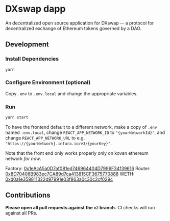 # DXswap dapp

An decentralized open source application for DXswap -- a protocol for decentralized exchange of Ethereum tokens governed by a DAO.

## Development

### Install Dependencies

```bash
yarn
```

### Configure Environment (optional)

Copy `.env` to `.env.local` and change the appropriate variables.

### Run

```bash
yarn start
```

To have the frontend default to a different network, make a copy of `.env` named `.env.local`, 
change `REACT_APP_NETWORK_ID` to `"{yourNetworkId}"`, and change `REACT_APP_NETWORK_URL` to e.g. 
`"https://{yourNetwork}.infura.io/v3/{yourKey}"`. 

Note that the front end only works properly only on kovan ethereum network *for now*.

Factory: [0x1eAcA5a0D7af081ed746964404D7996F34f39616](https://kovan.etherscan.io/address/0x1eAcA5a0D7af081ed746964404D7996F34f39616)
Router: [0x8D70406B983ec7CA89d7ca413815CF3675770888](https://kovan.etherscan.io/address/0x8D70406B983ec7CA89d7ca413815CF3675770888)
WETH: [0xd0a1e359811322d97991e03f863a0c30c2cf029c](https://kovan.etherscan.io/address/0xd0a1e359811322d97991e03f863a0c30c2cf029c)

## Contributions

**Please open all pull requests against the `v2` branch.** 
CI checks will run against all PRs. 
